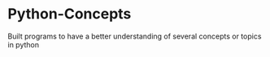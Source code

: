 # Python-Concepts
Built programs to have a better understanding of several concepts or topics in python
